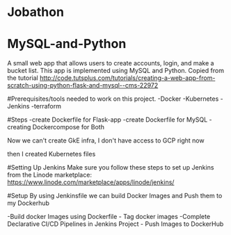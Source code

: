 # Jobathon
# MySQL-and-Python
A small web app that allows users to create accounts, login, and make a bucket list.
This app is implemented using MySQL and Python. Copied from the tutorial http://code.tutsplus.com/tutorials/creating-a-web-app-from-scratch-using-python-flask-and-mysql--cms-22972

#Prerequisites/tools needed to work on this project.
-Docker
-Kubernetes
-Jenkins
-terraform

#Steps
-create Dockerfile for Flask-app
-create Dockerfile for MySQL
-creating Dockercompose for Both

Now we can't create GkE infra, I don't have access to GCP right now

then I created Kubernetes files 

#Setting Up Jenkins
Make sure you follow these steps to set up Jenkins from the Linode marketplace: https://www.linode.com/marketplace/apps/linode/jenkins/

#Setup
 By using Jenkinsfile we can build Docker Images and Push them to my Dockerhub

-Build docker Images using Dockerfile - Tag docker images
-Complete Declarative CI/CD Pipelines in Jenkins Project - Push Images to DockerHub




